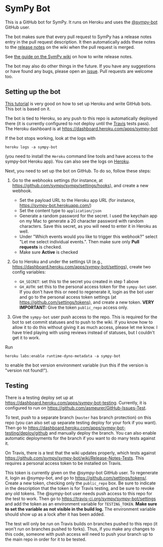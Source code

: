 # SymPy Bot

This is a GitHub bot for SymPy. It runs on Heroku and uses the
[@sympy-bot](https://github.com/sympy-bot) GitHub user.

The bot makes sure that every pull request to SymPy has a release notes entry
in the pull request description. It then automatically adds these notes to the
[release notes](https://github.com/sympy/sympy/wiki/Release-Notes) on the wiki
when the pull request is merged.

See [the guide on the SymPy
wiki](https://github.com/sympy/sympy/wiki/Writing-Release-Notes) on how to
write release notes.

The bot may also do other things in the future. If you have any suggestions or
have found any bugs, please open an
[issue](https://github.com/sympy/sympy-bot/issues). Pull requests are welcome
too.

## Setting up the bot

[This tutorial](https://github-bot-tutorial.readthedocs.io/en/latest) is very
good on how to set up Heroku and write GitHub bots. This bot is based on it.

The bot is tied to Heroku, so any push to this repo is automatically deployed
there (it is currently configured to not deploy until the
[Travis](https://travis-ci.org/sympy/sympy-bot) tests pass). The Heroku
dashboard is at https://dashboard.heroku.com/apps/sympy-bot

If the bot stops working, look at the logs with

    heroku logs -a sympy-bot

(you need to install the `Heroku` command line tools and have access to the
sympy-bot Heroku app). You can also see the logs on
[Heroku](https://dashboard.heroku.com/apps/sympy-bot/logs).

Next, you need to set up the bot on GitHub. To do so, follow these steps:

1. Go to the webhooks settings (for instance, at
   https://github.com/sympy/sympy/settings/hooks), and create a new webhook.

   - Set the payload URL to the Heroku app URL (for instance,
     https://sympy-bot.herokuapp.com/)
   - Set the content type to `application/json`
   - Generate a random password for the secret. I used the keychain app on my
     Mac to generate a 20 character password with random characters. Save this
     secret, as you will need to enter it in Heroku as well.
   - Under "Which events would you like to trigger this webhook?" select "Let
     me select individual events.". Then make sure only **Pull requests** is
     checked.
   - Make sure **Active** is checked

2. Go to Heroku and under the settings UI (e.g.,
   https://dashboard.heroku.com/apps/sympy-bot/settings), create two config
   variables:

   - `GH_SECRET`: set this to the secret you created in step 1 above
   - `GH_AUTH`: set this to the personal access token for the `sympy-bot`
     user. If you don't have this or need to regenerate it, login as the bot
     user and go to the personal access token settings (at
     https://github.com/settings/tokens), and create a new token. **VERY
     IMPORTANT:** Give the token `public_repo` access only.

3. Give the `sympy-bot` user push access to the repo. This is required for the
   bot to set commit statuses and to push to the wiki. If you know how to
   allow it to do this without giving it as much access, please let me know. I
   have tried playing with using reviews instead of statuses, but I couldn't
   get it to work.

Run

    heroku labs:enable runtime-dyno-metadata -a sympy-bot

to enable the bot version environment variable (run this if the version is
"version not found!").

## Testing

There is a testing deploy set up at
https://dashboard.heroku.com/apps/sympy-bot-testing. Currently, it is
configured to run on https://github.com/asmeurer/GitHub-Issues-Test.

To test, push to a separate branch (`master` has branch protection) on this
repo (you can also set up separate testing deploy for your fork if you
want). Then go to
https://dashboard.heroku.com/apps/sympy-bot-testing/deploy/github and manually
deploy the branch. You can also enable automatic deployments for the branch if
you want to do many tests against it.

On Travis, there is a test that the wiki updates properly, which tests against
https://github.com/sympy/sympy-bot/wiki/Release-Notes-Tests. This requires a
personal access token to be installed on Travis.

This token is currently given on the @sympy-bot GitHub user. To regenerate it,
login as @sympy-bot, and go to https://github.com/settings/tokens/. Create a
new token, checking only the `public_repo` box. Be sure to indicate in the
description that the token is for Travis testing, and be sure to revoke any
old tokens. The @sympy-bot user needs push access to this repo for the test to
work. Then go to https://travis-ci.org/sympy/sympy-bot/settings and add the
token as an environment variable for `TESTING_TOKEN`. **Make sure to set the
variable as not visible in the build log.** The environment variable should
show up as a lock after it has been added.

The test will only be run on Travis builds on branches pushed to this repo (it
won't run on branches pushed to forks). Thus, if you make any changes to this
code, someone with push access will need to push your branch up to the main
repo in order for it to be tested.
